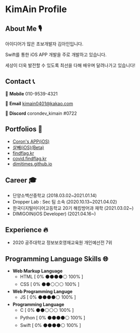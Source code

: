 # KimAin Profile

## About Me 🎙

아이디어가 많은 초보개발자 김아인입니다.

Swift를 통한 iOS APP 개발을 주로 개발하고 있습니다.

세상이 더욱 발전할 수 있도록 최선을 다해 배우며 달려나가고 있습니다!

## Contact 📞

📱 **Mobile** 010-9539-4321

📧 **Email** kimain0401@kakao.com

🔨 **Discord** corondev_kimain #0722

## Portfolios 🧭
- [Coron's APP(iOS)](https://apps.apple.com/kr/app/corons-app/id1551447763)
- [살빼(iOS)(Beta)](https://testflight.apple.com/join/7yyfqT5W)
- [findflag.kr](https://findflag.kr)
- [covid.findflag.kr](https://covid.findflag.kr)
- [dimitimes.github.io](https://dimitimes.github.io)

## Career 🎓

- 단양소백산중학교 (2018.03.02~2021.01.14)
- Dropper Lab : Sec 팀 소속 (2020.10.13~2021.04.02)
- 한국디지털미디어고등학교 20기 해킹방어과 재학 (2021.03.02~)
- DIMIGOIN(iOS Developer) (2021.04.16~)

## Experience 🔥

- 2020 공주대학교 정보보호영재교육원 개인예선전 7위

## Programming Language Skills 🌐

- **Web Markup Language**
    - HTML [ 0% ⚫️⚫️⚫️⚫️⚪️ 100% ]
    - CSS [ 0% ⚫️⚫️⚪️⚪️⚪️ 100% ]
- **Web Programming Languge**
    - JS [ 0% ⚫️⚫️⚫️⚫️⚪️ 100% ]
- **Programming Language**
    - C [ 0% ⚫️⚫️⚪️⚪️⚪️ 100% ]
    - Python [ 0% ⚫️⚫️⚫️⚫️⚪️ 100% ]
    - Swift [ 0% ⚫️⚫️⚫️⚫️⚪️ 100% ]
